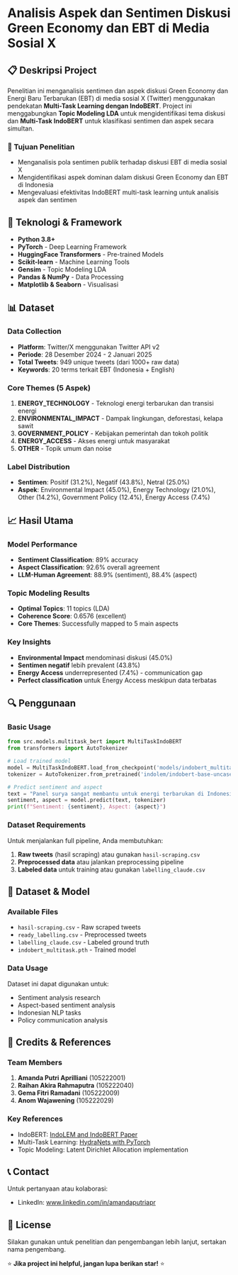 # Analisis Aspek dan Sentimen Diskusi Green Economy dan EBT di Media Sosial X

## 📋 Deskripsi Project

Penelitian ini menganalisis sentimen dan aspek diskusi Green Economy dan Energi Baru Terbarukan (EBT) di media sosial X (Twitter) menggunakan pendekatan **Multi-Task Learning dengan IndoBERT**. Project ini menggabungkan **Topic Modeling LDA** untuk mengidentifikasi tema diskusi dan **Multi-Task IndoBERT** untuk klasifikasi sentimen dan aspek secara simultan.

### 🎯 Tujuan Penelitian
- Menganalisis pola sentimen publik terhadap diskusi EBT di media sosial X
- Mengidentifikasi aspek dominan dalam diskusi Green Economy dan EBT di Indonesia  
- Mengevaluasi efektivitas IndoBERT multi-task learning untuk analisis aspek dan sentimen

## 🔧 Teknologi & Framework

- **Python 3.8+**
- **PyTorch** - Deep Learning Framework
- **HuggingFace Transformers** - Pre-trained Models
- **Scikit-learn** - Machine Learning Tools
- **Gensim** - Topic Modeling LDA
- **Pandas & NumPy** - Data Processing
- **Matplotlib & Seaborn** - Visualisasi

## 📊 Dataset

### Data Collection
- **Platform**: Twitter/X menggunakan Twitter API v2
- **Periode**: 28 Desember 2024 - 2 Januari 2025
- **Total Tweets**: 949 unique tweets (dari 1000+ raw data)
- **Keywords**: 20 terms terkait EBT (Indonesia + English)

### Core Themes (5 Aspek)
1. **ENERGY_TECHNOLOGY** - Teknologi energi terbarukan dan transisi energi
2. **ENVIRONMENTAL_IMPACT** - Dampak lingkungan, deforestasi, kelapa sawit
3. **GOVERNMENT_POLICY** - Kebijakan pemerintah dan tokoh politik
4. **ENERGY_ACCESS** - Akses energi untuk masyarakat
5. **OTHER** - Topik umum dan noise

### Label Distribution
- **Sentimen**: Positif (31.2%), Negatif (43.8%), Netral (25.0%)
- **Aspek**: Environmental Impact (45.0%), Energy Technology (21.0%), Other (14.2%), Government Policy (12.4%), Energy Access (7.4%)

## 📈 Hasil Utama

### Model Performance
- **Sentiment Classification**: 89% accuracy
- **Aspect Classification**: 92.6% overall agreement
- **LLM-Human Agreement**: 88.9% (sentiment), 88.4% (aspect)

### Topic Modeling Results
- **Optimal Topics**: 11 topics (LDA)
- **Coherence Score**: 0.6576 (excellent)
- **Core Themes**: Successfully mapped to 5 main aspects

### Key Insights
- **Environmental Impact** mendominasi diskusi (45.0%)
- **Sentimen negatif** lebih prevalent (43.8%) 
- **Energy Access** underrepresented (7.4%) - communication gap
- **Perfect classification** untuk Energy Access meskipun data terbatas

## 🔍 Penggunaan

### Basic Usage
```python
from src.models.multitask_bert import MultiTaskIndoBERT
from transformers import AutoTokenizer

# Load trained model
model = MultiTaskIndoBERT.load_from_checkpoint('models/indobert_multitask.pth')
tokenizer = AutoTokenizer.from_pretrained('indolem/indobert-base-uncased')

# Predict sentiment and aspect
text = "Panel surya sangat membantu untuk energi terbarukan di Indonesia"
sentiment, aspect = model.predict(text, tokenizer)
print(f"Sentiment: {sentiment}, Aspect: {aspect}")
```

### Dataset Requirements
Untuk menjalankan full pipeline, Anda membutuhkan:

1. **Raw tweets** (hasil scraping) atau gunakan `hasil-scraping.csv`
2. **Preprocessed data** atau jalankan preprocessing pipeline
3. **Labeled data** untuk training atau gunakan `labelling_claude.csv`

## 📄 Dataset & Model

### Available Files
- `hasil-scraping.csv` - Raw scraped tweets
- `ready_labelling.csv` - Preprocessed tweets  
- `labelling_claude.csv` - Labeled ground truth
- `indobert_multitask.pth` - Trained model

### Data Usage
Dataset ini dapat digunakan untuk:
- Sentiment analysis research
- Aspect-based sentiment analysis
- Indonesian NLP tasks
- Policy communication analysis

## 🙏 Credits & References

### Team Members
1. **Amanda Putri Aprilliani** (105222001)
2. **Raihan Akira Rahmaputra** (105222040) 
3. **Gema Fitri Ramadani** (105222009)
4. **Anom Wajawening** (105222029)

### Key References
- IndoBERT: [IndoLEM and IndoBERT Paper](https://aclanthology.org/2020.coling-main.66/)
- Multi-Task Learning: [HydraNets with PyTorch](https://pyimagesearch.com/2022/08/17/multi-task-learning-and-hydranets-with-pytorch/)
- Topic Modeling: Latent Dirichlet Allocation implementation

## 📞 Contact

Untuk pertanyaan atau kolaborasi:
- LinkedIn: www.linkedin.com/in/amandaputriapr

## 📝 License

Silakan gunakan untuk penelitian dan pengembangan lebih lanjut, sertakan nama pengembang.

⭐ **Jika project ini helpful, jangan lupa berikan star!** ⭐
